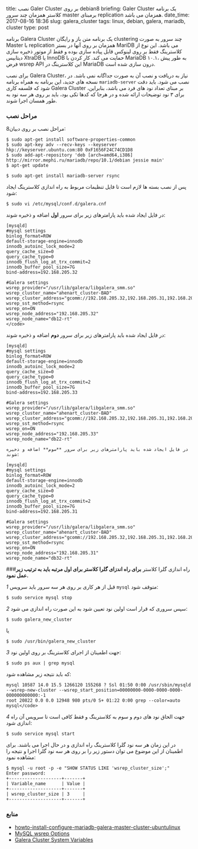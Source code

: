 title: نصب Galer Cluster بر روی debian8
briefing: Galer Cluster یک برنامه کلاستر همزمان چند سرور master برمبنای replication همزمان می باشد.
date_time: 2017-08-16 18:36
slug: galera_cluster
tags: linux, debian, galera, mariadb, cluster
type: post

برنامه Galera Cluster یک برنامه متن باز و رایگان clustering چند سرور به صورت Master با replication همزمان بر روی آنها در بستر MariDB می باشد. این نوع از کلاسترینگ فقط بر روی لینوکس قابل پیاده سازی بوده و فقط از موتور ذخیره سازی دیتابیس XtraDB یا InnoDB حمایت می کند. کار کردن با MariaDB ۱۰.۱، به طور پیش فرض wsrep API این کلاسترینگ در MariaDB درون سازی شده است.


برای نصب Galera Cluster، نیاز به دریافت و نصب آن به صورت جداگانه نمی باشد. در نسخه های جدید، این برنامه به همراه برنامه `mariadb-server` نصب می شود. باید دقت شود که فلسفه کاری Galera Cluster بر مبنای تعداد نود های فرد می باشد، بنابراین، برای ۳ نود توضیحات ارائه شده و در هرجا که کدها تکی بود، باید بر روی هر سه نود به طور همسان اجرا شوند.

### مراحل نصب
مراحل نصب بر روی دبیان8:

    $ sudo apt-get install software-properties-common
    $ sudo apt-key adv --recv-keys --keyserver hkp://keyserver.ubuntu.com:80 0xF1656F24C74CD1D8
    $ sudo add-apt-repository 'deb [arch=amd64,i386] http://mirror.mephi.ru/mariadb/repo/10.1/debian jessie main'
    $ apt-get update

    $ sudo apt-get install mariadb-server rsync

پس از نصب بسته ها لازم است تا فایل تنظیمات مربوط به راه اندازی کلاسترینگ ایجاد شود:

    $ sudo vi /etc/mysql/conf.d/galera.cnf

در فایل ایجاد شده باید پارامترهای زیر برای سرور **اول** اضافه و ذخیره شوند:

    [mysqld]
    #mysql settings
    binlog_format=ROW
    default-storage-engine=innodb
    innodb_autoinc_lock_mode=2
    query_cache_size=0
    query_cache_type=0
    innodb_flush_log_at_trx_commit=2
    innodb_buffer_pool_size=7G
    bind-address=192.168.205.32

    #Galera settings
    wsrep_provider="/usr/lib/galera/libgalera_smm.so"
    wsrep_cluster_name="ahenart_cluster-BAD"
    wsrep_cluster_address="gcomm://192.168.205.32,192.168.205.31,192.168.205.33"
    wsrep_sst_method=rsync
    wsrep_on=ON
    wsrep_node_address="192.168.205.32"
    wsrep_node_name="db12-rt"
    </code>

در فایل ایجاد شده باید پارامترهای زیر برای سرور **دوم** اضافه و ذخیره شوند:

    [mysqld]
    #mysql settings
    binlog_format=ROW
    default-storage-engine=innodb
    innodb_autoinc_lock_mode=2
    query_cache_size=0
    query_cache_type=0
    innodb_flush_log_at_trx_commit=2
    innodb_buffer_pool_size=7G
    bind-address=192.168.205.33

    #Galera settings
    wsrep_provider="/usr/lib/galera/libgalera_smm.so"
    wsrep_cluster_name="ahenart_cluster-BAD"
    wsrep_cluster_address="gcomm://192.168.205.32,192.168.205.31,192.168.205.33"
    wsrep_sst_method=rsync
    wsrep_on=ON
    wsrep_node_address="192.168.205.33"
    wsrep_node_name="db22-rt"

    در فایل ایجاد شده باید پارامترهای زیر برای سرور **سوم** اضافه و ذخیره شوند:

    [mysqld]
    #mysql settings
    binlog_format=ROW
    default-storage-engine=innodb
    innodb_autoinc_lock_mode=2
    query_cache_size=0
    query_cache_type=0
    innodb_flush_log_at_trx_commit=2
    innodb_buffer_pool_size=7G
    bind-address=192.168.205.31

    #Galera settings
    wsrep_provider="/usr/lib/galera/libgalera_smm.so"
    wsrep_cluster_name="ahenart_cluster-BAD"
    wsrep_cluster_address="gcomm://192.168.205.32,192.168.205.31,192.168.205.33"
    wsrep_sst_method=rsync
    wsrep_on=ON
    wsrep_node_address="192.168.205.31"
    wsrep_node_name="db32-rt"

###راه اندازی گلرا کلاستر
**برای راه اندزای گلرا کلاستر برای اول مرتبه باید به ترتیب زیر عمل نمود.**

*1* قبل از هر کاری بر روی هر سه سرور باید سرویس `mysql` متوقف شود:

    $ sudo service mysql stop

*2* سپس سروری که قرار است اولین نود تعیین شود به این صورت راه اندازی می شود:

    $ sudo galera_new_cluster

  یا

    $ sudo /usr/bin/galera_new_cluster

*3* جهت اطمینان از اجرای کلاسترینگ بر روی اولین نود:

    $ sudo ps aux | grep mysql

  که باید نتیجه زیر مشاهده شود:

    mysql 10587 14.0 15.5 1266120 155268 ? Ssl 01:50 0:00 /usr/sbin/mysqld --wsrep-new-cluster --wsrep_start_position=00000000-0000-0000-0000-000000000000:-1
    root 20822 0.0 0.0 12948 980 pts/0 S+ 01:22 0:00 grep --color=auto mysql</code>

*4* جهت الحاق نود های دوم و سوم به کلاسترینگ و فقط کافی است تا سرویس آن راه اندازی شود:

    $ sudo service mysql start


در این زمان هر سه نود گلرا کلاسترینگ راه اندازی و در حال اجرا می باشند. برای اطمینان از این موضوع می توان دستور زیر را بر روی هر سه نود گلرا اجرا و نتیجه را مشاهده نمود:

    $ mysql -u root -p -e "SHOW STATUS LIKE 'wsrep_cluster_size';"
    Enter password:
    +--------------------+-------+
    | Variable_name      | Value |
    +--------------------+-------+
    | wsrep_cluster_size | 3     |
    +--------------------+-------+

### منابع
  * [howto-install-configure-mariadb-galera-master-cluster-ubuntulinux](https://www.cyberciti.biz/faq/howto-install-configure-mariadb-galera-master-cluster-ubuntulinux/)
  * [MySQL wsrep Options](http://galeracluster.com/documentation-webpages/mysqlwsrepoptions.html)
  * [Galera Cluster System Variables](https://mariadb.com/kb/en/mariadb/galera-cluster-system-variables/)
